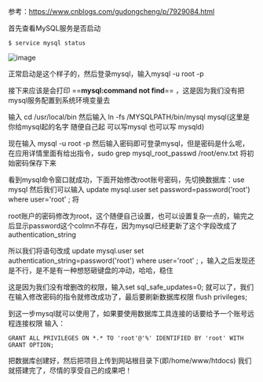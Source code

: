 参考：https://www.cnblogs.com/gudongcheng/p/7929084.html

首先查看MySQL服务是否启动
```
$ service mysql status
```
![image](http://ww1.sinaimg.cn/mw690/775017f8gy1fs1mqxnqsjj20gg04rdg4.jpg)

正常启动是这个样子的，然后登录mysql，输入mysql -u root -p

接下来应该是会打印 ==**mysql:command not find**== ，这是因为我们没有把mysql服务配置到系统环境变量去

输入 cd /usr/local/bin 然后输入  ln -fs /MYSQLPATH/bin/mysql mysql(这里是你给mysql起的名字 随便自己起 可以写mysql 也可以写 mysqld)

现在输入 mysql -u root -p 然后输入密码即可登录mysql，但是密码是什么呢，在应用详情里面有给出指令，sudo grep mysql_root_passwd /root/env.txt  将初始密码保存下来

看到mysql命令窗口就成功，下面开始修改root账号密码，先切换数据库：use mysql  然后我们可以输入 update mysql.user set password=password('root') where user='root' ; 将

root账户的密码修改为root，这个随便自己设置，也可以设置复杂一点的，输完之后显示password这个colmn不存在，因为mysql已经更新了这个字段改成了authentication_string

所以我们将语句改成 update mysql.user set authentication_string=password('root') where user='root' ; ，输入之后发现还是不行，是不是有一种想怒砸键盘的冲动，哈哈，稳住

这是因为我们没有增删改的权限，输入set sql_safe_updates=0;  就可以了，我们在输入修改密码的指令就修改成功了，最后要刷新数据库权限 flush privileges;

到这一步mysql就可以使用了，如果要使用数据库工具连接的话要给予一个账号远程连接权限 输入：

```
GRANT ALL PRIVILEGES ON *.* TO 'root'@'%' IDENTIFIED BY 'root' WITH GRANT OPTION; 
```

把数据库创建好，然后把项目上传到网站根目录下(即/home/www/htdocs) 我们就搭建完了，尽情的享受自己的成果吧！